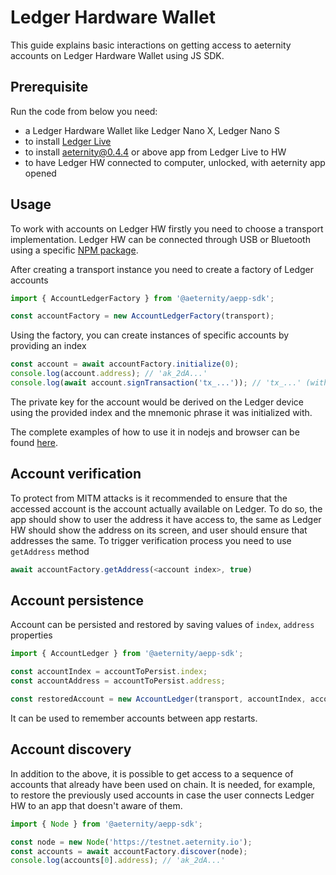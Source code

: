 # Ledger Hardware Wallet

This guide explains basic interactions on getting access to aeternity accounts on Ledger Hardware Wallet using JS SDK.

## Prerequisite
Run the code from below you need:
- a Ledger Hardware Wallet like Ledger Nano X, Ledger Nano S
- to install [Ledger Live](https://www.ledger.com/ledger-live)
- to install aeternity@0.4.4 or above app from Ledger Live to HW
- to have Ledger HW connected to computer, unlocked, with aeternity app opened

## Usage
To work with accounts on Ledger HW firstly you need to choose a transport implementation. Ledger HW can be connected through USB or Bluetooth using a specific [NPM package](https://developers.ledger.com/docs/transport/choose-the-transport/).

After creating a transport instance you need to create a factory of Ledger accounts
```js
import { AccountLedgerFactory } from '@aeternity/aepp-sdk';

const accountFactory = new AccountLedgerFactory(transport);
```
Using the factory, you can create instances of specific accounts by providing an index
```js
const account = await accountFactory.initialize(0);
console.log(account.address); // 'ak_2dA...'
console.log(await account.signTransaction('tx_...')); // 'tx_...' (with signature added)
```
The private key for the account would be derived on the Ledger device using the provided index and the mnemonic phrase it was initialized with.

The complete examples of how to use it in nodejs and browser can be found [here](https://github.com/aeternity/aepp-sdk-js/tree/71da12b5df56b41f7317d1fb064e44e8ea118d6c/test/environment/ledger).

## Account verification
To protect from MITM attacks is it recommended to ensure that the accessed account is the account actually available on Ledger. To do so, the app should show to user the address it have access to, the same as Ledger HW should show the address on its screen, and user should ensure that addresses the same. To trigger verification process you need to use `getAddress` method
```js
await accountFactory.getAddress(<account index>, true)
```

## Account persistence
Account can be persisted and restored by saving values of `index`, `address` properties
```js
import { AccountLedger } from '@aeternity/aepp-sdk';

const accountIndex = accountToPersist.index;
const accountAddress = accountToPersist.address;

const restoredAccount = new AccountLedger(transport, accountIndex, accountAddress);
```
It can be used to remember accounts between app restarts.

## Account discovery
In addition to the above, it is possible to get access to a sequence of accounts that already have been used on chain. It is needed, for example, to restore the previously used accounts in case the user connects Ledger HW to an app that doesn't aware of them.
```js
import { Node } from '@aeternity/aepp-sdk';

const node = new Node('https://testnet.aeternity.io');
const accounts = await accountFactory.discover(node);
console.log(accounts[0].address); // 'ak_2dA...'
```
